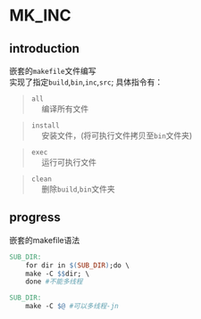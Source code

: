 # MK_INC
## introduction
嵌套的`makefile`文件编写  
实现了指定`build`,`bin`,`inc`,`src`;
具体指令有：
> `all`  
&emsp; 编译所有文件  

>`install`  
&emsp; 安装文件，(将可执行文件拷贝至`bin`文件夹)

>`exec`  
&emsp; 运行可执行文件

>`clean`  
&emsp; 删除`build`,`bin`文件夹  

## progress
嵌套的makefile语法
```makefile
SUB_DIR:
	for dir in $(SUB_DIR);do \
	make -C $$dir; \
	done #不能多线程

SUB_DIR:
    make -C $@ #可以多线程-jn
```

